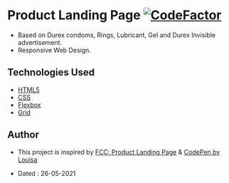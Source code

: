 # Product Landing Page [![CodeFactor](https://www.codefactor.io/repository/github/googoldkhan/product-landing-page/badge)](https://www.codefactor.io/repository/github/googoldkhan/product-landing-page)

- Based on Durex condoms, Rings, Lubricant, Gel and Durex Invisible advertisement.
- Responsive Web Design.

## Technologies Used

- [HTML5](https://developer.mozilla.org/en-US/docs/Glossary/HTML5)
- [CSS](https://developer.mozilla.org/en-US/docs/Web/CSS)
- [Flexbox](https://developer.mozilla.org/en-US/docs/Learn/CSS/CSS_layout/Flexbox)
- [Grid](https://developer.mozilla.org/en-US/docs/Web/CSS/grid)
  
## Author

- This project is inspired by [FCC: Product Landing Page](https://codepen.io/freeCodeCamp/full/RKRbwL) & [CodePen by Louisa](https://codepen.io/loetcodes/full/ZPxPyj)

- Dated : 26-05-2021
